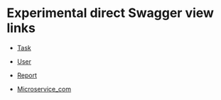 
# Experimental direct Swagger view links

- [Task](https://editor.swagger.io/?url=https://raw.githubusercontent.com/E-Edu/concept/endpoints_documentation_wip/documentation/dev/endpoints/swagger/task.yaml)

- [User](https://editor.swagger.io/?url=https://raw.githubusercontent.com/E-Edu/concept/endpoints_documentation_wip/documentation/dev/endpoints/swagger/user.yaml)

- [Report](https://editor.swagger.io/?url=https://raw.githubusercontent.com/E-Edu/concept/endpoints_documentation_wip/documentation/dev/endpoints/swagger/report.yaml)

- [Microservice_com](https://editor.swagger.io/?url=https://raw.githubusercontent.com/E-Edu/concept/endpoints_documentation_wip/documentation/dev/endpoints/swagger/microservice_com.yaml)